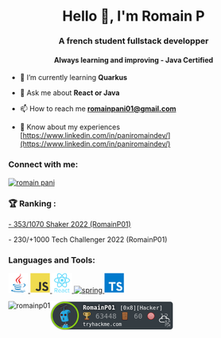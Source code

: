<h1 align="center">Hello 👋, I'm Romain P</h1>
<h3 align="center">A french student fullstack developper</h3>
<h4 align="center">Always learning and improving - Java Certified</h4>

- 🌱 I’m currently learning **Quarkus**

- 💬 Ask me about **React or Java**

- 📫 How to reach me **romainpani01@gmail.com**

- 📄 Know about my experiences [https://www.linkedin.com/in/paniromaindev/](https://www.linkedin.com/in/paniromaindev/)

<h3 align="left">Connect with me:</h3>
<p align="left">
<a href="https://www.linkedin.com/in/paniromaindev/" target="blank"><img align="center" src="https://raw.githubusercontent.com/rahuldkjain/github-profile-readme-generator/master/src/images/icons/Social/linked-in-alt.svg" alt="romain pani" height="30" width="40" /></a>
</p>
<h3 align="left">🏆 Ranking : </h1>
<a align="left" href="https://le-shaker.com/cbresult/"><p>- 353/1070 Shaker 2022 (RomainP01)</p></a>
<p>- 230/+1000 Tech Challenger 2022 (RomainP01)</p>
<h3 align="left">Languages and Tools:</h3>
<p align="left">  <a href="https://www.java.com" target="_blank" rel="noreferrer"> <img src="https://raw.githubusercontent.com/devicons/devicon/master/icons/java/java-original.svg" alt="java" width="40" height="40"/> </a> <a href="https://developer.mozilla.org/en-US/docs/Web/JavaScript" target="_blank" rel="noreferrer"> <img src="https://raw.githubusercontent.com/devicons/devicon/master/icons/javascript/javascript-original.svg" alt="javascript" width="40" height="40"/> </a> <a href="https://reactjs.org/" target="_blank" rel="noreferrer"> <img src="https://raw.githubusercontent.com/devicons/devicon/master/icons/react/react-original-wordmark.svg" alt="react" width="40" height="40"/> </a> <a href="https://spring.io/" target="_blank" rel="noreferrer"> <img src="https://www.vectorlogo.zone/logos/springio/springio-icon.svg" alt="spring" width="40" height="40"/> </a>  <a href="https://www.typescriptlang.org/" target="_blank" rel="noreferrer"> <img src="https://raw.githubusercontent.com/devicons/devicon/master/icons/typescript/typescript-original.svg" alt="typescript" width="40" height="40"/> </a> </p>

<p><img align="left" src="https://github-readme-stats.vercel.app/api/top-langs?username=romainp01&show_icons=true&theme=tokyonight&locale=en&layout=compact" alt="romainp01" /></p>
<a href ="https://tryhackme.com/p/RomainP01"><p><img align="left" src="https://raw.githubusercontent.com/RomainP01/RomainP01/main/assets/thm_propic.png" alt="romainp01" /></p></a>


